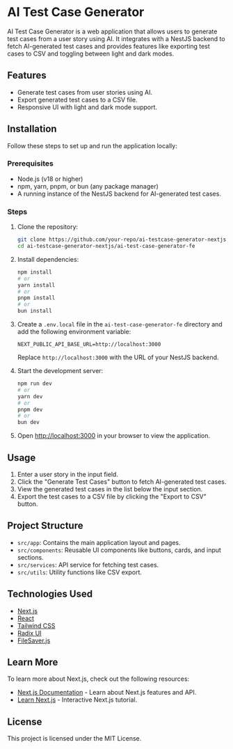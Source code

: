 # AI Test Case Generator

AI Test Case Generator is a web application that allows users to generate test cases from a user story using AI. It integrates with a NestJS backend to fetch AI-generated test cases and provides features like exporting test cases to CSV and toggling between light and dark modes.

## Features

- Generate test cases from user stories using AI.
- Export generated test cases to a CSV file.
- Responsive UI with light and dark mode support.

## Installation

Follow these steps to set up and run the application locally:

### Prerequisites

- Node.js (v18 or higher)
- npm, yarn, pnpm, or bun (any package manager)
- A running instance of the NestJS backend for AI-generated test cases.

### Steps

1. Clone the repository:

   ```bash
   git clone https://github.com/your-repo/ai-testcase-generator-nextjs.git
   cd ai-testcase-generator-nextjs/ai-test-case-generator-fe
   ```

2. Install dependencies:

   ```bash
   npm install
   # or
   yarn install
   # or
   pnpm install
   # or
   bun install
   ```

3. Create a `.env.local` file in the `ai-test-case-generator-fe` directory and add the following environment variable:

   ```env
   NEXT_PUBLIC_API_BASE_URL=http://localhost:3000
   ```

   Replace `http://localhost:3000` with the URL of your NestJS backend.

4. Start the development server:

   ```bash
   npm run dev
   # or
   yarn dev
   # or
   pnpm dev
   # or
   bun dev
   ```

5. Open [http://localhost:3000](http://localhost:3000) in your browser to view the application.

## Usage

1. Enter a user story in the input field.
2. Click the "Generate Test Cases" button to fetch AI-generated test cases.
3. View the generated test cases in the list below the input section.
4. Export the test cases to a CSV file by clicking the "Export to CSV" button.

## Project Structure

- `src/app`: Contains the main application layout and pages.
- `src/components`: Reusable UI components like buttons, cards, and input sections.
- `src/services`: API service for fetching test cases.
- `src/utils`: Utility functions like CSV export.

## Technologies Used

- [Next.js](https://nextjs.org)
- [React](https://reactjs.org)
- [Tailwind CSS](https://tailwindcss.com)
- [Radix UI](https://www.radix-ui.com)
- [FileSaver.js](https://github.com/eligrey/FileSaver.js)

## Learn More

To learn more about Next.js, check out the following resources:

- [Next.js Documentation](https://nextjs.org/docs) - Learn about Next.js features and API.
- [Learn Next.js](https://nextjs.org/learn) - Interactive Next.js tutorial.

## License

This project is licensed under the MIT License.

